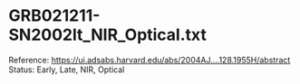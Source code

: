 # GRB021211-SN2002lt_NIR_Optical.txt

Reference: https://ui.adsabs.harvard.edu/abs/2004AJ....128.1955H/abstract
Status: Early, Late, NIR, Optical